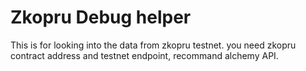 # Zkopru Debug helper

This is for looking into the data from zkopru testnet. 
you need zkopru contract address and testnet endpoint, recommand alchemy API.


